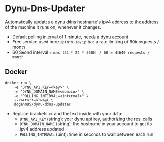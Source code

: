 # Dynu-Dns-Updater

Automatically updates a dynu ddns hostname's ipv4 address to the address of the machine it runs on, whenever it changes.

- Default polling interval of 1 minute, needs a dynu account
- Free service used here `ipinfo.io/ip` has a rate limiting of 50k requests / month
- 60 Seond interval = `max (31 * 24 * 3600) / 60 = 44640 requests / month`

## Docker

```shell
docker run \
    -e "DYNU_API_KEY=<key>" \
    -e "DYNU_DOMAIN_NAME=<domain>" \
    -e "POLLING_INTERVAL=<interval>" \
    --restart=always \
    doganm95/dynu-ddns-updater
```

- Replace brackets `<>` and the text inside with your data:
  - `DYNU_API_KEY` (string): your dynu api key, authorizing the rest calls
  - `DYNU_DOMAIN_NAME` (string): the hostname in your account to get its ipv4 address updated
  - `POLLING_INTERVAL` (uint): time in seconds to wait between each run
